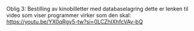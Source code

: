 Oblig 3: Bestilling av kinobilletter med databaselagring
dette er lenken til video som viser programmer virker som den skal:
https://youtu.be/YX0qRgy5-tw?si=0LCZhIXhfcVAy-bQ
